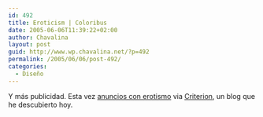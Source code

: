 ```yaml
---
id: 492
title: Eroticism | Coloribus
date: 2005-06-06T11:39:22+02:00
author: Chavalina
layout: post
guid: http://www.wp.chavalina.net/?p=492
permalink: /2005/06/06/post-492/
categories:
  - Diseño
---
```

Y más publicidad. Esta vez <a href="http://www.coloribus.com/eros/" target="_blank">anuncios con erotismo</a> via <a href="http://www.criteriondg.info/wordpress/archives/2005/06/06/erotismo-publicitario/" target="_blank">Criterion</a>, un blog que he descubierto hoy.